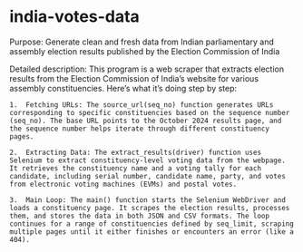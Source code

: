 # india-votes-data
Purpose: 
Generate clean and fresh data from Indian parliamentary and assembly election results published by the Election Commission of India

Detailed description:
This program is a web scraper that extracts election results from the Election Commission of India’s website for various assembly constituencies. Here’s what it’s doing step by step:

	1.	Fetching URLs: The source_url(seq_no) function generates URLs corresponding to specific constituencies based on the sequence number (seq_no). The base URL points to the October 2024 results page, and the sequence number helps iterate through different constituency pages.

	2.	Extracting Data: The extract_results(driver) function uses Selenium to extract constituency-level voting data from the webpage. It retrieves the constituency name and a voting tally for each candidate, including serial number, candidate name, party, and votes from electronic voting machines (EVMs) and postal votes.
	
    3.	Main Loop: The main() function starts the Selenium WebDriver and loads a constituency page. It scrapes the election results, processes them, and stores the data in both JSON and CSV formats. The loop continues for a range of constituencies defined by seq_limit, scraping multiple pages until it either finishes or encounters an error (like a 404).